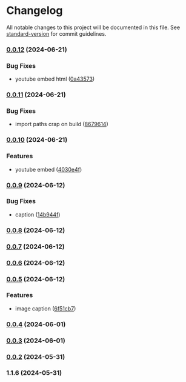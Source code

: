 # Changelog

All notable changes to this project will be documented in this file. See [standard-version](https://github.com/conventional-changelog/standard-version) for commit guidelines.

### [0.0.12](https://github.com/Matthiasc/markdown-to-blockstyle-json/compare/v0.0.11...v0.0.12) (2024-06-21)


### Bug Fixes

* youtube embed html ([0a43573](https://github.com/Matthiasc/markdown-to-blockstyle-json/commit/0a435739d8de90645c4756cd18371057da5d7834))

### [0.0.11](https://github.com/Matthiasc/markdown-to-blockstyle-json/compare/v0.0.10...v0.0.11) (2024-06-21)


### Bug Fixes

* import paths crap on build ([8679614](https://github.com/Matthiasc/markdown-to-blockstyle-json/commit/8679614b389194c5195037081ec140d50be1ef87))

### [0.0.10](https://github.com/Matthiasc/markdown-to-blockstyle-json/compare/v0.0.9...v0.0.10) (2024-06-21)


### Features

* youtube embed ([4030e4f](https://github.com/Matthiasc/markdown-to-blockstyle-json/commit/4030e4f95acadccff71508625daf26971a85a4d1))

### [0.0.9](https://github.com/Matthiasc/markdown-to-blockstyle-json/compare/v0.0.8...v0.0.9) (2024-06-12)


### Bug Fixes

* caption ([14b944f](https://github.com/Matthiasc/markdown-to-blockstyle-json/commit/14b944f394f4e2d3e336eb3a9941cd10b724755c))

### [0.0.8](https://github.com/Matthiasc/markdown-to-blockstyle-json/compare/v0.0.7...v0.0.8) (2024-06-12)

### [0.0.7](https://github.com/Matthiasc/markdown-to-blockstyle-json/compare/v0.0.6...v0.0.7) (2024-06-12)

### [0.0.6](https://github.com/Matthiasc/markdown-to-blockstyle-json/compare/v0.0.5...v0.0.6) (2024-06-12)

### [0.0.5](https://github.com/Matthiasc/markdown-to-blockstyle-json/compare/v0.0.4...v0.0.5) (2024-06-12)


### Features

* image caption ([6f51cb7](https://github.com/Matthiasc/markdown-to-blockstyle-json/commit/6f51cb7eb28f4e5a530fd6aca04f4634d50734b7))

### [0.0.4](https://github.com/Matthiasc/markdown-to-blockstyle-json/compare/v0.0.3...v0.0.4) (2024-06-01)

### [0.0.3](https://github.com/Matthiasc/markdown-to-blockstyle-json/compare/v0.0.2...v0.0.3) (2024-06-01)

### [0.0.2](https://github.com/Matthiasc/markdown-to-blockstyle-json/compare/v1.1.6...v0.0.2) (2024-05-31)

### 1.1.6 (2024-05-31)
